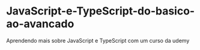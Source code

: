 # JavaScript-e-TypeScript-do-basico-ao-avancado
Aprendendo mais sobre JavaScript e TypeScript com um curso da udemy
